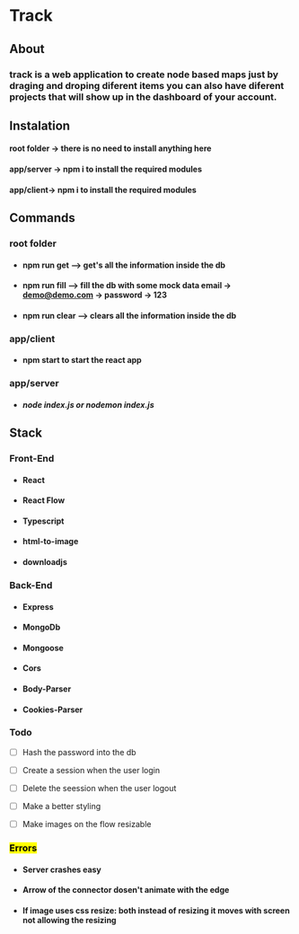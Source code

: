 # Track

## About

### track is a web application to create node based maps just by draging and droping diferent items you can also have diferent projects that will show up in the dashboard of your account.



## Instalation

#### root folder -> there is no need to install anything here

#### app/server -> npm i to install the required modules

#### app/client-> npm i to install the required modules



## Commands

### root folder

- #### npm run get --> get's all the information inside the db

- #### npm run fill -->  fill the db with some mock data email -> demo@demo.com -> password -> 123

- #### npm run clear --> clears all the information inside the db

### app/client

- #### npm start to start the react app

### app/server

- ##### node index.js or nodemon index.js



## Stack

### Front-End

- #### React

- #### React Flow

- #### Typescript

- #### html-to-image

- #### downloadjs

### Back-End

- #### Express

- #### MongoDb

- #### Mongoose

- #### Cors

- #### Body-Parser

- #### Cookies-Parser

### Todo

- [ ] Hash the password into the db

- [ ] Create a session when the user login

- [ ] Delete the seession when the user logout

- [ ] Make a better styling

- [ ] Make images on the flow resizable

### <mark>**Errors**</mark>

- #### Server crashes easy

- #### Arrow of the connector dosen't animate with the edge

- #### If image uses css resize: both instead of resizing it moves with screen not allowing the resizing
